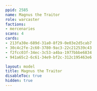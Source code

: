```yaml
---
ppid: 2585
name: Magnus the Traitor
role: warcaster
factions:
- mercenaries
scans: 4
cards:
- 213fa30e-689d-31a0-8f29-0e03e2d5cab7
- 30c4c2fe-2c60-3780-9ac3-22c212539c43
- f2fcc03f-34ec-3c53-a4ba-1977bbbe6834
- 941a65c2-6c61-34e9-bf2c-312c195463e6

layout: model
title: Magnus the Traitor
disableToc: true
hidden: true
---
```

